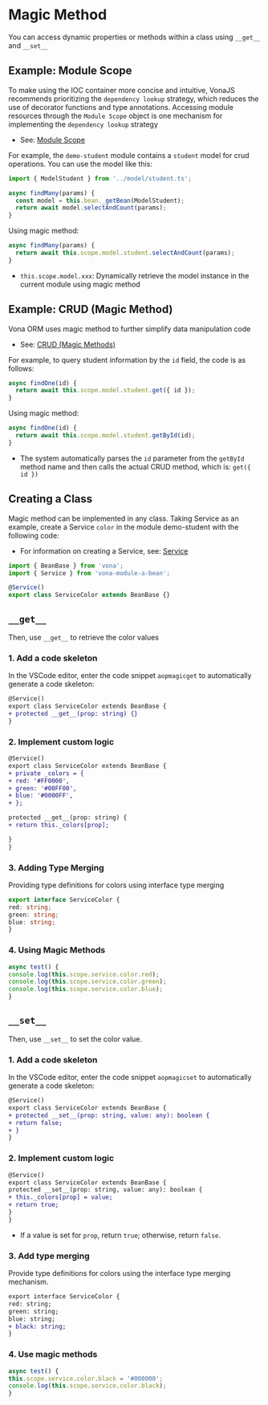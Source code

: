 # Magic Method

You can access dynamic properties or methods within a class using `__get__` and `__set__`

## Example: Module Scope

To make using the IOC container more concise and intuitive, VonaJS recommends prioritizing the `dependency lookup` strategy, which reduces the use of decorator functions and type annotations. Accessing module resources through the `Module Scope` object is one mechanism for implementing the `dependency lookup` strategy

- See: [Module Scope](../../essentials/scope/introduction.md)

For example, the `demo-student` module contains a `student` model for crud operations. You can use the model like this:

``` typescript
import { ModelStudent } from '../model/student.ts';

async findMany(params) {
  const model = this.bean._getBean(ModelStudent);
  return await model.selectAndCount(params);
}
```

Using magic method:

``` typescript
async findMany(params) {
  return await this.scope.model.student.selectAndCount(params);
}
```

- `this.scope.model.xxx`: Dynamically retrieve the model instance in the current module using magic method

## Example: CRUD (Magic Method)

Vona ORM uses magic method to further simplify data manipulation code

- See: [CRUD (Magic Methods)](../../techniques/orm/crud-magic.md)

For example, to query student information by the `id` field, the code is as follows:

``` typescript
async findOne(id) {
  return await this.scope.model.student.get({ id });
}
```

Using magic method:

``` typescript
async findOne(id) {
  return await this.scope.model.student.getById(id);
}
```

- The system automatically parses the `id` parameter from the `getById` method name and then calls the actual CRUD method, which is: `get({ id })`

## Creating a Class

Magic method can be implemented in any class. Taking Service as an example, create a Service `color` in the module demo-student with the following code:

- For information on creating a Service, see: [Service](../../essentials/api/service.md)

``` typescript
import { BeanBase } from 'vona';
import { Service } from 'vona-module-a-bean';

@Service()
export class ServiceColor extends BeanBase {}
```

## `__get__`

Then, use `__get__` to retrieve the color values

### 1. Add a code skeleton

In the VSCode editor, enter the code snippet `aopmagicget` to automatically generate a code skeleton:

``` diff
@Service()
export class ServiceColor extends BeanBase {
+ protected __get__(prop: string) {}
}
```

### 2. Implement custom logic

``` diff
@Service()
export class ServiceColor extends BeanBase {
+ private _colors = {
+ red: '#FF0000',
+ green: '#00FF00',
+ blue: '#0000FF',
+ };

protected __get__(prop: string) {
+ return this._colors[prop];

}
}
```

### 3. Adding Type Merging

Providing type definitions for colors using interface type merging

``` typescript
export interface ServiceColor {
red: string;
green: string;
blue: string;
}
```

### 4. Using Magic Methods

``` typescript
async test() {
console.log(this.scope.service.color.red);
console.log(this.scope.service.color.green);
console.log(this.scope.service.color.blue);
}
```

## `__set__`

Then, use `__set__` to set the color value.

### 1. Add a code skeleton

In the VSCode editor, enter the code snippet `aopmagicset` to automatically generate a code skeleton:

``` diff
@Service()
export class ServiceColor extends BeanBase {
+ protected __set__(prop: string, value: any): boolean {
+ return false;
+ }
}
```

### 2. Implement custom logic

``` diff
@Service()
export class ServiceColor extends BeanBase {
protected __set__(prop: string, value: any): boolean {
+ this._colors[prop] = value;
+ return true;
}
}
```

- If a value is set for `prop`, return `true`; otherwise, return `false`.

### 3. Add type merging

Provide type definitions for colors using the interface type merging mechanism.

``` diff
export interface ServiceColor { 
red: string; 
green: string; 
blue: string;
+ black: string;
}
```

### 4. Use magic methods

```typescript
async test() { 
this.scope.service.color.black = '#000000'; 
console.log(this.scope.service.color.black);
}
```
